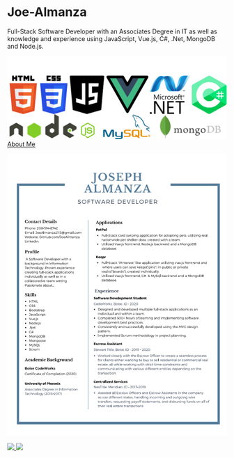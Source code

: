 # Joe-Almanza

Full-Stack Software Developer with an Associates Degree in IT as well as knowledge and experience using JavaScript, Vue.js, C#, .Net, MongoDB and Node.js.

![ICONS](/assets/Icons.png)
[About Me](https://drive.google.com/file/d/1Icvc4k5o00NC28DD_73lVWxZ0LOixGxH/view?usp=sharing)

![RESUME](https://github.com/JoeAlmanza/Joe-Almanza/blob/main/assets/Resume.PNG?raw=true)

<div>
  <a href="/" align="left">
    <img src="https://github-readme-stats.vercel.app/api/top-langs/?username=JoeAlmanza&text_color=586069&layout=compact&hide_border=true&bg_color=fff&title_color=0366d6&count_private=true&include_all_commits=true" />
  </a>
  <a href="/" align="right">
    <img src="https://github-readme-stats.vercel.app/api?username=JoeAlmanza&count_private=true&show_icons=true&icon_color=222&title_color=0366d6&text_color=586069&bg_color=fff&hide=issues&hide_border=true&include_all_commits=true" />
  </a>
</div>

